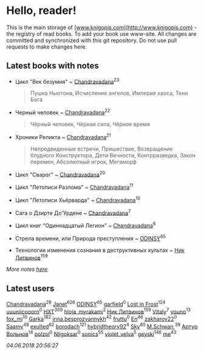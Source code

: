 # Hello, reader!
This is the main storage of [www.knigopis.com](http://www.knigopis.com) - the registry of read books.
To add your book use www-site. All changes are committed and synchronized with this git repository.
Do not use pull requests to make changes here.


## Latest books with notes
* Цикл "Век безумия" ~ [Chandravadana](users/105/105866022348292919948-google)<sup>23</sup>
    > Пушка Ньютона, Исчисление ангелов, Империя хаоса, Тени Бога

* Черный человек ~ [Chandravadana](users/105/105866022348292919948-google)<sup>22</sup>
    > Чёрный человек, Чёрная сила, Чёрное время

* Хроники Реликта ~ [Chandravadana](users/105/105866022348292919948-google)<sup>21</sup>
    > Непредвиденные встречи, Пришествие, Возвращение блудного Конструктора, 
    > Дети Вечности, Контрразведка, Закон перемен, Абсолютный игрок, Мегаморф

* Цикл "Сварог" ~ [Chandravadana](users/105/105866022348292919948-google)<sup>20</sup>

* Цикл "Летописи Разлома" ~ [Chandravadana](users/105/105866022348292919948-google)<sup>11</sup>

* Цикл "Летописи Хьёрварда" ~ [Chandravadana](users/105/105866022348292919948-google)<sup>10</sup>

* Сага о Дзирте До'Урдене ~ [Chandravadana](users/105/105866022348292919948-google)<sup>7</sup>

* Цикл книг "Одиннадцатый Легион" ~ [Chandravadana](users/105/105866022348292919948-google)<sup>6</sup>

* Стрела времени, или Природа преступления ~ [ODINSY](users/100/100978570902186865324-google)<sup>65</sup>

* Технологии изменения сознания в деструктивных культах ~ [Ник Литвинов](users/241/241974816-vkontakte)<sup>159</sup>


_More notes [here](latest_books_with_notes.md)._


## Latest users
[Chandravadana](users/105/105866022348292919948-google)<sup>28</sup> 
[Janet](users/108/108113656204404967440-google)<sup>626</sup> 
[ODINSY](users/100/100978570902186865324-google)<sup>65</sup> 
[garfield](users/116/116551625573365168968-google)<sup>0</sup> 
[Lost in Frost](users/103/103293621948650602575-google)<sup>124</sup> 
[uuuniicooorn](users/131/131538796-vkontakte)<sup>0</sup> 
[HXT](users/100/100002563462782-facebook)<sup>309</sup> 
[hloja_myrakami](users/395/3951663-vkontakte)<sup>2</sup> 
[Ник Литвинов](users/241/241974816-vkontakte)<sup>159</sup> 
[Vitaly](users/109/109395490138181998437-google)<sup>7</sup> 
[youno](users/302/302928912-vkontakte)<sup>13</sup> 
[fox_mi](users/220/220022778-vkontakte)<sup>10</sup> 
[Garka](users/115/115753719718250012620-google)<sup>182</sup> 
[inna.besprozvannykh](users/733/73323849-yandex)<sup>42</sup> 
[fruttu](users/750/75094589-vkontakte)<sup>0</sup> 
[En](users/333/333646551-vkontakte)<sup>46</sup> 
[zakharov22](users/180/180565009-vkontakte)<sup>0</sup> 
[Saamy](users/115/115226508-vkontakte)<sup>48</sup> 
[exulted](users/100/100599204551896265722-google)<sup>62</sup> 
[borodach](users/157/15706320-vkontakte)<sup>121</sup> 
[hybridtheory92](users/288/28885974-vkontakte)<sup>4</sup> 
[Sky](users/118/118049897850017649660-google)<sup>80</sup> 
[M.Schwan ](users/101/101892939810731181399-google)<sup>39</sup> 
[Артур Вольнов](users/225/225880893-vkontakte)<sup>14</sup> 
[polzol](users/282/282894213-vkontakte)<sup>0</sup> 
[Nligoksar](users/114/114047334060763798292-google)<sup>0</sup> 
[sonics](users/588/5880221-vkontakte)<sup>55</sup> 
[violet_velva](users/116/116961712580551399099-google)<sup>5</sup> 
[geyski](users/221/221959664-vkontakte)<sup>146</sup> 
[me](users/381/381417697-yandex)<sup>43</sup> 


_04.06.2018 20:56:27_
